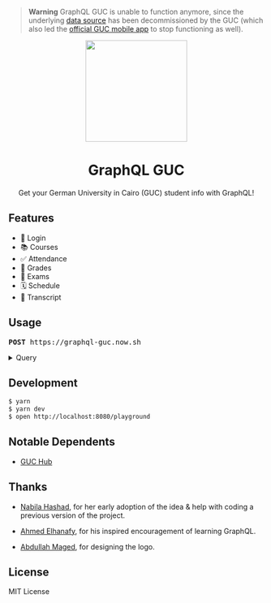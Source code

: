 > **Warning**
> GraphQL GUC is unable to function anymore, since the underlying [data source](https://m.guc.edu.eg) has been decommissioned by the GUC (which also led the [official GUC mobile app](https://play.google.com/store/apps/details?id=eg.edu.guc&gl=US) to stop functioning as well).

<p align="center">
  <img src="https://user-images.githubusercontent.com/11808903/34305458-e24969ee-e746-11e7-9d9d-f6c589b30f3c.png" width="200"/>
</p>

<h1 align="center">GraphQL GUC</h1>

<p align="center">Get your German University in Cairo (GUC) student info with GraphQL!</p>

## Features

* 🔑 Login
* 📚 Courses
* ✅ Attendance
* 💯 Grades
* 📝 Exams
* 🗓️ Schedule
* 📜 Transcript

## Usage

<pre><b>POST</b> https://graphql-guc.now.sh</pre>

<details>

<summary>Query</summary>

<br />

```graphql
query {
  student(username: "john.doe", password: "123456") {
    isAuthorized
    courses {
      code
      name
      absence {
        level
        severity
      }
      coursework {
        type
        grade
        maximumGrade
      }
      midterm {
        grade
      }
      exam {
        venue {
          room
          building
        }
        seat
        startsAt
      }
    }
    schedule {
      type
      weekday
      number
      venue {
        room
        building
      }
      course {
        code
        name
      }
    }
    transcript {
      cumulativeGPA
      semesters {
        year
        type
        gpa
        entries {
          course {
            code
            name
          }
          grade {
            german
            american
          }
          creditHours
        }
      }
    }
  }
}
```

Try out this query in the [live demo](https://graphql-guc.now.sh/playground).

</details>

## Development

```bash
$ yarn
$ yarn dev
$ open http://localhost:8080/playground
```

## Notable Dependents

* [GUC Hub](https://github.com/ahmedlhanafy/guchub)

## Thanks

* [Nabila Hashad](https://github.com/nhashad), for her early adoption of the idea & help with coding a previous version of the project.

* [Ahmed Elhanafy](https://github.com/ahmedlhanafy), for his inspired encouragement of learning GraphQL.

* [Abdullah Maged](https://www.behance.net/beedoz37718e3), for designing the logo.

## License

MIT License
